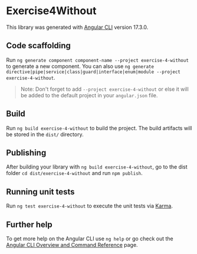 # Exercise4Without

This library was generated with [Angular CLI](https://github.com/angular/angular-cli) version 17.3.0.

## Code scaffolding

Run `ng generate component component-name --project exercise-4-without` to generate a new component. You can also use `ng generate directive|pipe|service|class|guard|interface|enum|module --project exercise-4-without`.
> Note: Don't forget to add `--project exercise-4-without` or else it will be added to the default project in your `angular.json` file. 

## Build

Run `ng build exercise-4-without` to build the project. The build artifacts will be stored in the `dist/` directory.

## Publishing

After building your library with `ng build exercise-4-without`, go to the dist folder `cd dist/exercise-4-without` and run `npm publish`.

## Running unit tests

Run `ng test exercise-4-without` to execute the unit tests via [Karma](https://karma-runner.github.io).

## Further help

To get more help on the Angular CLI use `ng help` or go check out the [Angular CLI Overview and Command Reference](https://angular.io/cli) page.
